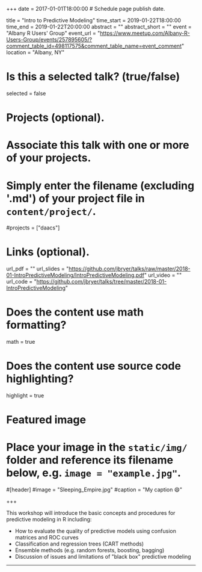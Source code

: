 +++
date = 2017-01-01T18:00:00  # Schedule page publish date.

title = "Intro to Predictive Modeling"
time_start = 2019-01-22T18:00:00
time_end = 2019-01-22T20:00:00
abstract = ""
abstract_short = ""
event = "Albany R Users' Group"
event_url = "https://www.meetup.com/Albany-R-Users-Group/events/257895605/?comment_table_id=498117575&comment_table_name=event_comment"
location = "Albany, NY"

# Is this a selected talk? (true/false)
selected = false

# Projects (optional).
#   Associate this talk with one or more of your projects.
#   Simply enter the filename (excluding '.md') of your project file in `content/project/`.
#projects = ["daacs"]

# Links (optional).
url_pdf = ""
url_slides = "https://github.com/jbryer/talks/raw/master/2018-01-IntroPredictiveModeling/IntroPredictiveModeling.pdf"
url_video = ""
url_code = "https://github.com/jbryer/talks/tree/master/2018-01-IntroPredictiveModeling"

# Does the content use math formatting?
math = true

# Does the content use source code highlighting?
highlight = true

# Featured image
# Place your image in the `static/img/` folder and reference its filename below, e.g. `image = "example.jpg"`.
#[header]
#image = "Sleeping_Empire.jpg"
#caption = "My caption :smile:"

+++

This workshop will introduce the basic concepts and procedures for predictive modeling in R including:

* How to evaluate the quality of predictive models using confusion matrices and ROC curves
* Classification and regression trees (CART methods)
* Ensemble methods (e.g. random forests, boosting, bagging)
* Discussion of issues and limitations of "black box" predictive modeling

______

